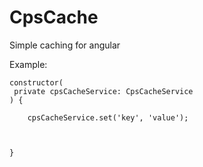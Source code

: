 # CpsCache

Simple caching for angular

Example:

```
constructor(
 private cpsCacheService: CpsCacheService
) {

    cpsCacheService.set('key', 'value');

    

}
```
